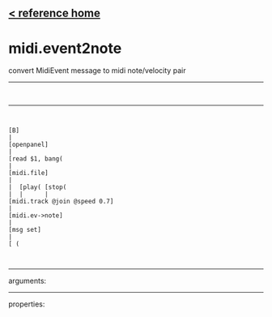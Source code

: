 [< reference home](index.html)
---

# midi.event2note


convert MidiEvent message to midi note/velocity pair

---

<br>


---


```


[B]
|
[openpanel]
|
[read $1, bang(
|
[midi.file]
|
|  [play( [stop(
|  |      |
[midi.track @join @speed 0.7]
|
[midi.ev->note]
|
[msg set]
|
[ (

            
```

---
arguments:


---
properties:


